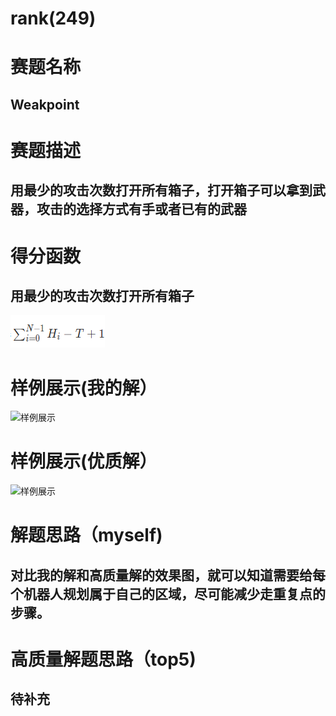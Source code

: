 # rank(249)
# 赛题名称
## Weakpoint
# 赛题描述
## 用最少的攻击次数打开所有箱子，打开箱子可以拿到武器，攻击的选择方式有手或者已有的武器
# 得分函数
## 用最少的攻击次数打开所有箱子
![得分细节](./score.png)
# 样例展示(我的解）
![样例展示](./p1.png)
# 样例展示(优质解）
![样例展示](./p2.png)
# 解题思路（myself)
## 对比我的解和高质量解的效果图，就可以知道需要给每个机器人规划属于自己的区域，尽可能减少走重复点的步骤。
# 高质量解题思路（top5)
## 待补充

